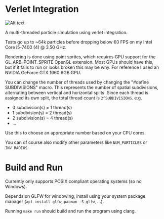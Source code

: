 # Verlet Integration

![Alt text](/.github/preview.gif?raw=true "preview")

A multi-threaded particle simulation using verlet integration.

Tests go up to ~64k particles before dropping below 60 FPS on my Intel Core i5-7400 (4) @ 3.50 GHz.

Rendering is done using point sprites, which requires GPU support for the GL_ARB_POINT_SPRITE OpenGL extension. Most GPUs should have this, but if it fails to run or looks broken this may be why. For reference I used an NVIDIA GeForce GTX 1060 6GB GPU.

You can change the number of threads used by changing the "#define SUBDIVISIONS" macro. This represents the number of spatial subdivisions, alternating between vertical and horizontal splits. Since each thread is assigned its own split, the total thread count is `2^SUBDIVISIONS`.
e.g.
- 0 subdivision(s) = 1 thread(s)
- 1 subdivision(s) = 2 thread(s)
- 2 subdivision(s) = 4 thread(s)
- ...

Use this to choose an appropriate number based on your CPU cores.

You can of course also modify other parameters like `NUM_PARTICLES` or `INV_RADIUS`.

# Build and Run

Currently only supports POSIX compliant operating systems (so no Windows).

Depends on GLFW for windowing, install using your system package manager (`apt install glfw`, `pacman -S glfw`, ...).

Running `make run` should build and run the program using clang.
